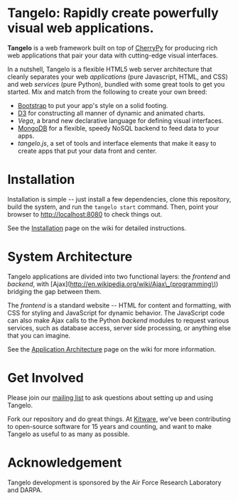 # Tangelo: Rapidly create powerfully visual web applications.

**Tangelo** is a web framework built on top of
[CherryPy](http://www.cherrypy.org/) for producing rich web applications
that pair your data with cutting-edge visual interfaces.

In a nutshell, Tangelo is a flexible HTML5 web server architecture that cleanly separates
your web *applications* (pure Javascript, HTML, and CSS) and web *services*
(pure Python), bundled with some great tools to get you started. Mix and match
from the following to create your own breed:

* [Bootstrap](http://twitter.github.com/bootstrap/) to put your app's style on a solid
footing.
* [D3](http://d3js.org) for constructing all manner of dynamic and animated charts.
* *Vega*, a brand new declarative language for defining visual interfaces.
* [MongoDB](http://www.mongodb.org) for a flexible, speedy NoSQL backend to feed
data to your apps.
* *tangelo.js*, a set of tools and interface elements that make it easy to create
apps that put your data front and center.

# Installation

Installation is simple -- just install a few dependencies, clone this repository,
build the system, and run the `tangelo start` command. Then, point your
browser to [http://localhost:8080](http://localhost:8080) to check things out.

See the [Installation](http://github.com/Kitware/tangelo/wiki/Installation) page on
the wiki for detailed instructions.

# System Architecture

Tangelo applications are divided into two functional layers: the *frontend*
and *backend*, with [Ajax](http://en.wikipedia.org/wiki/Ajax\_(programming\))
bridging the gap between them.

The *frontend* is a standard website -- HTML for content and formatting, with
CSS for styling and JavaScript for dynamic behavior.  The JavaScript code can
also make Ajax calls to the Python *backend* modules to request various
services, such as database access, server side processing, or anything else that
you can imagine.

See the [Application Architecture](http://github.com/Kitware/tangelo/wiki/Architecture) page
on the wiki for more information.

# Get Involved

Please join our [mailing list](http://public.kitware.com/cgi-bin/mailman/listinfo/tangelo-users)
to ask questions about setting up and using Tangelo.

Fork our repository and do great things. At [Kitware](http://www.kitware.com),
we've been contributing to open-source software for 15 years and counting, and
want to make Tangelo as useful to as many as possible.

# Acknowledgement

Tangelo development is sponsored by the Air Force Research Laboratory and DARPA.
